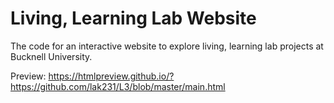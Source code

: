 # Living, Learning Lab Website
The code for an interactive website to explore living, learning lab projects at Bucknell University.

Preview: https://htmlpreview.github.io/?https://github.com/lak231/L3/blob/master/main.html
